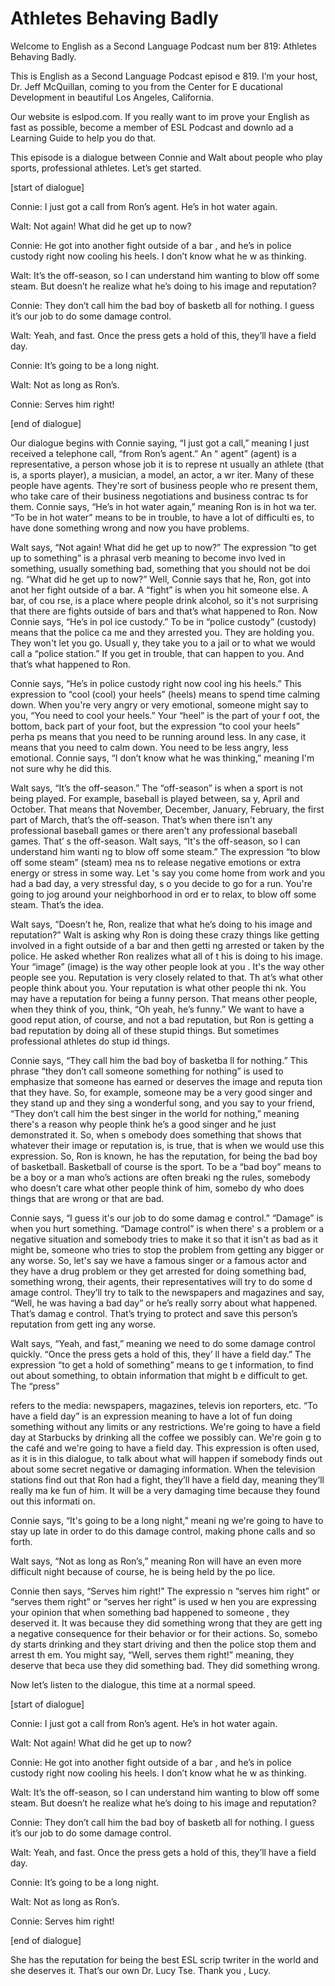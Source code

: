 # Athletes Behaving Badly

Welcome to English as a Second Language Podcast num ber 819: Athletes Behaving Badly.

This is English as a Second Language Podcast episod e 819. I’m your host, Dr. Jeff McQuillan, coming to you from the Center for E ducational Development in beautiful Los Angeles, California.

Our website is eslpod.com. If you really want to im prove your English as fast as possible, become a member of ESL Podcast and downlo ad a Learning Guide to help you do that.

This episode is a dialogue between Connie and Walt about people who play sports, professional athletes. Let’s get started.

[start of dialogue]

Connie:  I just got a call from Ron’s agent. He’s in hot water again.

Walt:  Not again! What did he get up to now?

Connie:  He got into another fight outside of a bar , and he’s in police custody right now cooling his heels. I don’t know what he w as thinking.

Walt:  It’s the off-season, so I can understand him  wanting to blow off some steam. But doesn’t he realize what he’s doing to his image and reputation?

Connie:  They don’t call him the bad boy of basketb all for nothing. I guess it’s our job to do some damage control.

Walt:  Yeah, and fast. Once the press gets a hold of this, they’ll have a field day.

Connie:  It’s going to be a long night.

Walt:  Not as long as Ron’s.

Connie:  Serves him right!

[end of dialogue]

Our dialogue begins with Connie saying, “I just got  a call,” meaning I just received a telephone call, “from Ron’s agent.” An “ agent” (agent) is a representative, a person whose job it is to represe nt usually an athlete (that is, a sports player), a musician, a model, an actor, a wr iter. Many of these people have agents. They're sort of business people who re present them, who take care of their business negotiations and business contrac ts for them. Connie says, “He’s in hot water again,” meaning Ron is in hot wa ter. “To be in hot water” means to be in trouble, to have a lot of difficulti es, to have done something wrong and now you have problems.

Walt says, “Not again! What did he get up to now?” The expression “to get up to something” is a phrasal verb meaning to become invo lved in something, usually something bad, something that you should not be doi ng. “What did he get up to now?” Well, Connie says that he, Ron, got into anot her fight outside of a bar. A “fight” is when you hit someone else. A bar, of cou rse, is a place where people drink alcohol, so it's not surprising that there are fights outside of bars and that’s what happened to Ron. Now Connie says, “He’s in pol ice custody.” To be in “police custody” (custody) means that the police ca me and they arrested you. They are holding you. They won't let you go. Usuall y, they take you to a jail or to what we would call a “police station.” If you get in trouble, that can happen to you. And that’s what happened to Ron.

Connie says, “He’s in police custody right now cool ing his heels.” This expression to “cool (cool) your heels” (heels) means to spend time calming down. When you're very angry or very emotional, someone might say to you, “You need to cool your heels.” Your “heel” is the part of your f oot, the bottom, back part of your foot, but the expression “to cool your heels” perha ps means that you need to be running around less. In any case, it means that you  need to calm down. You need to be less angry, less emotional. Connie says,  “I don’t know what he was thinking,” meaning I'm not sure why he did this.

Walt says, “It’s the off-season.” The “off-season” is when a sport is not being played. For example, baseball is played between, sa y, April and October. That means that November, December, January, February, the first part of March, that’s the off-season. That’s when there isn't any professional baseball games or there aren't any professional baseball games. That’ s the off-season. Walt says, “It's the off-season, so I can understand him wanti ng to blow off some steam.” The expression “to blow off some steam” (steam) mea ns to release negative emotions or extra energy or stress in some way. Let 's say you come home from work and you had a bad day, a very stressful day, s o you decide to go for a run. You're going to jog around your neighborhood in ord er to relax, to blow off some steam. That’s the idea.

 Walt says, “Doesn’t he, Ron, realize that what he’s  doing to his image and reputation?” Walt is asking why Ron is doing these crazy things like getting involved in a fight outside of a bar and then getti ng arrested or taken by the police. He asked whether Ron realizes what all of t his is doing to his image. Your “image” (image) is the way other people look at you . It's the way other people see you. Reputation is very closely related to that. Th at’s what other people think about you. Your reputation is what other people thi nk. You may have a reputation for being a funny person. That means other people, when they think of you, think, “Oh yeah, he’s funny.” We want to have a good reput ation, of course, and not a bad reputation, but Ron is getting a bad reputation  by doing all of these stupid things. But sometimes professional athletes do stup id things.

Connie says, “They call him the bad boy of basketba ll for nothing.” This phrase “they don’t call someone something for nothing” is used to emphasize that someone has earned or deserves the image and reputa tion that they have. So, for example, someone may be a very good singer and they stand up and they sing a wonderful song, and you say to your friend, “They don’t call him the best singer in the world for nothing,” meaning there's a  reason why people think he’s a good singer and he just demonstrated it. So, when s omebody does something that shows that whatever their image or reputation is, is true, that is when we would use this expression. So, Ron is known, he has  the reputation, for being the bad boy of basketball. Basketball of course is the sport. To be a “bad boy” means to be a boy or a man who’s actions are often breaki ng the rules, somebody who doesn’t care what other people think of him, somebo dy who does things that are wrong or that are bad.

Connie says, “I guess it's our job to do some damag e control.” “Damage” is when you hurt something. “Damage control” is when there' s a problem or a negative situation and somebody tries to make it so that it isn't as bad as it might be, someone who tries to stop the problem from getting any bigger or any worse. So, let's say we have a famous singer or a famous actor  and they have a drug problem or they get arrested for doing something bad, something wrong, their agents, their representatives will try to do some d amage control. They’ll try to talk to the newspapers and magazines and say, “Well, he was having a bad day” or he’s really sorry about what happened. That’s damag e control. That’s trying to protect and save this person’s reputation from gett ing any worse.

Walt says, “Yeah, and fast,” meaning we need to do some damage control quickly. “Once the press gets a hold of this, they’ ll have a field day.” The expression “to get a hold of something” means to ge t information, to find out about something, to obtain information that might b e difficult to get. The “press”

refers to the media: newspapers, magazines, televis ion reporters, etc. “To have a field day” is an expression meaning to have a lot of fun doing something without any limits or any restrictions. We're going to have  a field day at Starbucks by drinking all the coffee we possibly can. We're goin g to the café and we're going to have a field day. This expression is often used,  as it is in this dialogue, to talk about what will happen if somebody finds out about some secret negative or damaging information. When the television stations find out that Ron had a fight, they’ll have a field day, meaning they’ll really ma ke fun of him. It will be a very damaging time because they found out this informati on.

Connie says, “It's going to be a long night,” meani ng we're going to have to stay up late in order to do this damage control, making phone calls and so forth.

Walt says, “Not as long as Ron’s,” meaning Ron will  have an even more difficult night because of course, he is being held by the po lice.

Connie then says, “Serves him right!” The expressio n “serves him right” or “serves them right” or “serves her right” is used w hen you are expressing your opinion that when something bad happened to someone , they deserved it. It was because they did something wrong that they are gett ing a negative consequence for their behavior or for their actions. So, somebo dy starts drinking and they start driving and then the police stop them and arrest th em. You might say, “Well, serves them right!” meaning, they deserve that beca use they did something bad. They did something wrong.

Now let’s listen to the dialogue, this time at a normal speed.

[start of dialogue]

Connie:  I just got a call from Ron’s agent. He’s in hot water again.

Walt:  Not again! What did he get up to now?

Connie:  He got into another fight outside of a bar , and he’s in police custody right now cooling his heels. I don’t know what he w as thinking.

Walt:  It’s the off-season, so I can understand him  wanting to blow off some steam. But doesn’t he realize what he’s doing to his image and reputation?

Connie:  They don’t call him the bad boy of basketb all for nothing. I guess it’s our job to do some damage control.

Walt:  Yeah, and fast. Once the press gets a hold of this, they’ll have a field day.

Connie:  It’s going to be a long night.

Walt:  Not as long as Ron’s.

Connie:  Serves him right!

[end of dialogue]

She has the reputation for being the best ESL scrip twriter in the world and she deserves it. That’s our own Dr. Lucy Tse. Thank you , Lucy.





